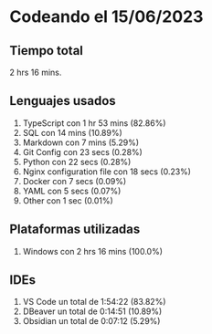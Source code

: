 # Codeando el 15/06/2023

## Tiempo total
2 hrs 16 mins.

## Lenguajes usados
1. TypeScript con 1 hr 53 mins (82.86%)
1. SQL con 14 mins (10.89%)
1. Markdown con 7 mins (5.29%)
1. Git Config con 23 secs (0.28%)
1. Python con 22 secs (0.28%)
1. Nginx configuration file con 18 secs (0.23%)
1. Docker con 7 secs (0.09%)
1. YAML con 5 secs (0.07%)
1. Other con 1 sec (0.01%)

## Plataformas utilizadas
1. Windows con 2 hrs 16 mins (100.0%)

## IDEs
1. VS Code un total de 1:54:22 (83.82%)
1. DBeaver un total de 0:14:51 (10.89%)
1. Obsidian un total de 0:07:12 (5.29%)
